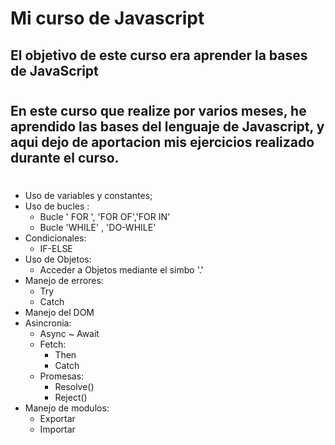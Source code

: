 # Mi curso de Javascript

## El objetivo de este curso era aprender la bases de JavaScript

#

## En este curso que realize por varios meses, he aprendido las bases del lenguaje de Javascript, y aqui dejo de aportacion mis ejercicios realizado durante el curso.

#

- Uso de variables y constantes;
- Uso de bucles :
  - Bucle ' FOR ', 'FOR OF','FOR IN'
  - Bucle 'WHILE' , 'DO-WHILE'
- Condicionales:
  - IF-ELSE
- Uso de Objetos:
  - Acceder a Objetos mediante el simbo '.'
- Manejo de errores:
  - Try
  - Catch
- Manejo del DOM
- Asincronia:
  - Async ~ Await 
  - Fetch:
    - Then
    - Catch
  - Promesas:
    - Resolve()
    - Reject()
- Manejo de modulos:
  - Exportar
  - Importar

